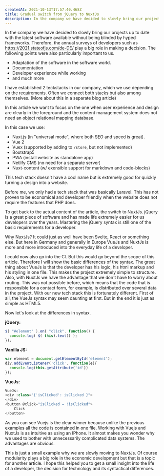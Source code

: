 ```yaml
---
createdAt: 2021-10-13T17:57:40.468Z
title: Gradual switch from jQuery to NuxtJs
description: In the company we have decided to slowly bring our projects up to date.
---
```

In the company we have decided to slowly bring our projects up to date with the latest software available without being blinded by hyped frameworks. Therefore, the annual surveys of developers such as https://2021.stateofjs.com/de-DE/ play a big role in making a decision. The following points were also particularly important to us.

* Adaptation of the software in the software world. 
* Documentation
* Developer experience while working
* and much more

I have established 2 teckstacks in our company, which we use depending on the requirements. Often we connect both stacks but also among themselves. (More about this in a separate blog article)

In this article we want to focus on the one when user experience and design are clearly in the foreground and the content management system does not need an object relational mapping database.

In this case we use:

* Nuxt.js (in "universal mode", where both SEO and speed is great).
* Vue 2
* Vuex (supported by adding to `/store`, but not implemented)
* Bootstrap5
* PWA (install website as standalone app)
* Netlify CMS (no need for a separate server)
* Nuxt-content (w/ exensible support for markdown and code-blocks)

This tech stack doesn't have a cool name but is extremely good for quickly turning a design into a website.

Before me, we only had a tech stack that was basically Laravel. This has not proven to be economical and developer friendly when the website does not require the features that PHP does. 

To get back to the actual content of the article, the switch to NuxtJs. jQuery is a great piece of software and has made life extremely easier for us developers over the years. Mastering the jQuery syntax is still one of the basic requirements for a developer. 

Why NuxtJs? It could just as well have been Svelte, React or something else. But here in Germany and generally in Europe VueJs and NuxtJs is more and more introduced into the everyday life of a developer. 

I could now also go into the CI. But this would go beyond the scope of this article. Therefore I will show the basic differences of the syntax. The great thing about VueJs is that the developer has his logic, his html markup and his styling in one file. This makes the project extremely simple to structure. Also, with NuxtJs we have the advantage that we don't have to worry about routing. This was not possible before, which means that the code that is responsible for a contact form, for example, is distributed over several data in the project. With our new tech stack this is fortunately different. First of all, the VueJs syntax may seem daunting at first. But in the end it is just as simple as HTML5.

Now let's look at the differences in syntax. 

**jQuery:**

```javascript
$( "#element" ).on( "click", function() {
  console.log( $( this).text() );
});
```

**Vanilla JS:**

```javascript
var element = document.getElementById('element');
div.addEventListener('click', function(e){
  console.log(this.getAttribute('id'))
});
```

**VueJs:**

```javascript
VueJs:
<div :class="{'isClicked': isClicked }">
</div>
<button @click="isClicked = !isClicked">
 	Click
</button>
```

As you can see Vuejs is the clear winner because unlike the previous examples all the code is contained in one file. Working with Vuejs and NuxtJs is as intuitive as using an IPhone. It almost makes you wonder why we used to bother with unnecessarily complicated data systems. The advantages are obvious. 

This is just a small example why we are slowly moving to NuxtJs. Of course modularity plays a big role in the economic development but that is a topic for another article. I hope this helped you to get a small insight into the life of a developer, the decision for technology and its syntactical differences.